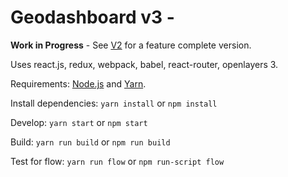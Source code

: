 Geodashboard v3 - 
==================================

**Work in Progress** - See [V2](https://opensource.ncsa.illinois.edu/bitbucket/projects/GEOD/repos/geodashboard) for a feature complete version.

Uses react.js, redux, webpack, babel, react-router, openlayers 3.

Requirements: [Node.js](https://nodejs.org) and [Yarn](https://yarnpkg.com).

Install dependencies: `yarn install` or `npm install`

Develop: `yarn start` or `npm start`

Build: `yarn run build` or `npm run build`

Test for flow: `yarn run flow` or `npm run-script flow`